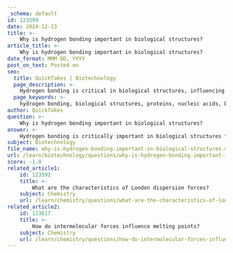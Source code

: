 ```yaml
---
_schema: default
id: 123599
date: 2024-12-13
title: >-
    Why is hydrogen bonding important in biological structures?
article_title: >-
    Why is hydrogen bonding important in biological structures?
date_format: MMM DD, YYYY
post_on_text: Posted on
seo:
  title: QuickTakes | Biotechnology
  page_description: >-
    Hydrogen bonding is critical in biological structures, influencing the stability of DNA, protein conformations, dynamic interactions in biochemical processes, and the unique properties of water essential for life.
  page_keywords: >-
    hydrogen bonding, biological structures, proteins, nucleic acids, DNA stability, enzyme-substrate interactions, water properties, protein-ligand binding, recognition processes, structural integrity
author: QuickTakes
question: >-
    Why is hydrogen bonding important in biological structures?
answer: >-
    Hydrogen bonding is critically important in biological structures for several reasons:\n\n1. **Structural Integrity**: Hydrogen bonds are essential for maintaining the structural integrity of biological macromolecules, particularly proteins and nucleic acids (DNA and RNA). In proteins, hydrogen bonds contribute to the formation of secondary structures such as alpha-helices and beta-pleated sheets, which are crucial for the overall three-dimensional conformation of the protein. This conformation is vital for the protein's function.\n\n2. **DNA Stability**: In DNA, hydrogen bonds between complementary base pairs (adenine-thymine and guanine-cytosine) hold the two strands of the double helix together. This bonding is crucial for the stability of the DNA structure, allowing it to maintain its integrity during replication and transcription processes.\n\n3. **Dynamic Interactions**: Hydrogen bonds are relatively weak compared to covalent bonds, which allows them to be easily formed and broken. This property is particularly important in biological processes such as enzyme-substrate interactions, where the transient nature of hydrogen bonds facilitates the binding and release of substrates, enabling catalytic activity.\n\n4. **Water Properties**: Hydrogen bonding also plays a significant role in the unique properties of water, which is vital for life. The hydrogen bonds between water molecules result in cohesion, adhesion, and surface tension, which are essential for processes such as nutrient transport in plants and the stability of cellular structures.\n\n5. **Protein-Ligand Binding**: In the context of protein function, hydrogen bonds are involved in the binding of ligands to proteins. The interaction often involves the breakage of hydrogen bonds with water molecules and the formation of new hydrogen bonds between the protein and the ligand, which is crucial for the specificity and efficiency of biochemical reactions.\n\n6. **Recognition Processes**: Hydrogen bonds are also key in the recognition of specific DNA sequences by proteins. The arrangement of hydrogen-bonding donors and acceptors in the DNA grooves allows proteins to "read" the genetic information accurately, which is essential for processes like transcription and replication.\n\nIn summary, hydrogen bonding is fundamental to the structure and function of biological molecules, influencing everything from the stability of DNA to the dynamic interactions of proteins, thereby playing a vital role in the processes that sustain life.
subject: Biotechnology
file_name: why-is-hydrogen-bonding-important-in-biological-structures.md
url: /learn/biotechnology/questions/why-is-hydrogen-bonding-important-in-biological-structures
score: -1.0
related_article1:
    id: 123592
    title: >-
        What are the characteristics of London dispersion forces?
    subject: Chemistry
    url: /learn/chemistry/questions/what-are-the-characteristics-of-london-dispersion-forces
related_article2:
    id: 123617
    title: >-
        How do intermolecular forces influence melting points?
    subject: Chemistry
    url: /learn/chemistry/questions/how-do-intermolecular-forces-influence-melting-points
---
```


&nbsp;